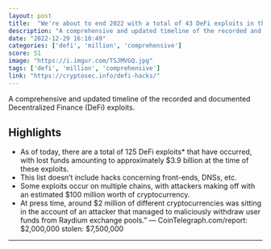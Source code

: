 ```yaml
---
layout: post
title:  "We're about to end 2022 with a total of 43 DeFi exploits in this year alone, with a total of approximately $2 billion in stolen funds"
description: "A comprehensive and updated timeline of the recorded and documented Decentralized Finance (DeFi) exploits."
date: "2022-12-29 16:10:49"
categories: ['defi', 'million', 'comprehensive']
score: 51
image: "https://i.imgur.com/TSJMVGQ.jpg"
tags: ['defi', 'million', 'comprehensive']
link: "https://cryptosec.info/defi-hacks/"
---
```


A comprehensive and updated timeline of the recorded and documented Decentralized Finance (DeFi) exploits.

## Highlights

- As of today, there are a total of 125 DeFi exploits* that have occurred, with lost funds amounting to approximately $3.9 billion at the time of these exploits.
- This list doesn’t include hacks concerning front-ends, DNSs, etc.
- Some exploits occur on multiple chains, with attackers making off with an estimated $100 million worth of cryptocurrency.
- At press time, around $2 million of different cryptocurrencies was sitting in the account of an attacker that managed to maliciously withdraw user funds from Raydium exchange pools.” — CoinTelegraph.com/report: $2,000,000 stolen: $7,500,000

---

